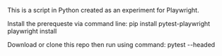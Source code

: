 This is a script in Python created as an experiment for Playwright. 


Install the prerequeste via command line:
pip install pytest-playwright
playwright install

Download or clone this repo then run using command:
pytest --headed


